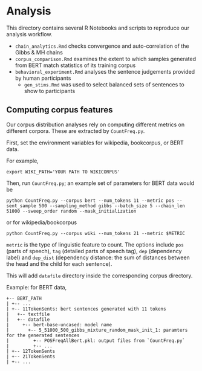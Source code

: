 # Analysis

This directory contains several R Notebooks and scripts to reproduce our analysis workflow.

* `chain_analytics.Rmd` checks convergence and auto-correlation of the Gibbs & MH chains
* `corpus_comparison.Rmd` examines the extent to which samples generated from BERT match statistics of its training corpus
* `behavioral_experiment.Rmd` analyses the sentence judgements provided by human participants
  * `gen_stims.Rmd` was used to select balanced sets of sentences to show to participants 

## Computing corpus features

Our corpus distribution analyses rely on computing different metrics on different corpora. These are extracted by `CountFreq.py`.

First, set the environment variables for wikipedia, bookcorpus, or BERT data.

For example,
```{python3}
export WIKI_PATH='YOUR PATH TO WIKICORPUS'
```

Then, run `CountFreq.py`; an example set of parameters for BERT data would be
```{python3}
python CountFreq.py --corpus bert --num_tokens 11 --metric pos --sent_sample 500 --sampling_method gibbs --batch_size 5 --chain_len 51000 --sweep_order random --mask_initialization
```

or for wikipedia/bookcorpus

```{python3}
python CountFreq.py --corpus wiki --num_tokens 21 --metric $METRIC
```

`metric` is the type of linguistic feature to count.  The options include `pos` (parts of speech), `tag` (detailed parts of speech tag), `dep` (dependency label) and `dep_dist` (dependency distance: the sum of distances between the head and the child for each sentence).

This will add `datafile` directory inside the corresponding corpus directory.

Example: for BERT data,
```
+-- BERT_PATH
| +-- ...
| +-- 11TokenSents: bert sentences generated with 11 tokens
|   +-- textfile
|   +-- datafile
|     +-- bert-base-uncased: model name
|       +-- 5_51000_500_gibbs_mixture_random_mask_init_1: paramters for the generated sentences
|         +-- POSFreqAllBert.pkl: output files from `CountFreq.py`
|         +-- ...
| +-- 12TokenSents
| +-- 21TokenSents
| +-- ...
```
